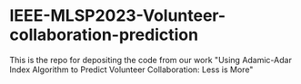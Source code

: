# IEEE-MLSP2023-Volunteer-collaboration-prediction
This is the repo for depositing the code from our work "Using Adamic-Adar Index Algorithm to Predict Volunteer Collaboration: Less is More"
